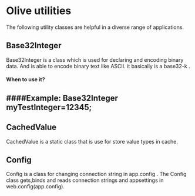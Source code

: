 # Olive utilities
The following utility classes are helpful in a diverse range of applications.

## Base32Integer
Base32Integer is a class which is used for 
declaring and encoding binary data.
And is able to encode binary text like ASCII. it basically is a base32-k .

#### When to use it?

####Example:
Base32Integer myTestInteger=12345;
---

## CachedValue
CachedValue is a static class that is use for store value types in cache.

## Config
Config is a class for changing connection string in app.config . 
The Config class gets,binds and reads connection strings and appsettings in web.config(app.config).


